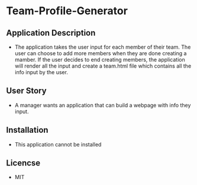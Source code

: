 # Team-Profile-Generator

## Application Description

* The application takes the user input for each member of their team. The user
can choose to add more members when they are done creating a mamber. If the user
decides to end creating members, the application will render all the input
and create a team.html file which contains all the info input by the user.

## User Story

* A manager wants an application that can build a webpage with info they input.

## Installation

* This application cannot be installed

## Licencse

* MIT